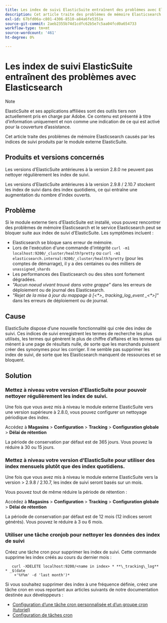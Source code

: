 ```yaml
---
title: Les index de suivi ElasticSuite entraînent des problèmes avec Elasticsearch
description: Cet article traite des problèmes de mémoire Elasticsearch causés par les indices de suivi produits par le module externe ElasticSuite.
exl-id: 67bfd06a-c801-4306-8510-a84a6fe5351a
source-git-commit: 2aeb2355b74d1cdfc62b5e7c5aa04fcd0a654733
workflow-type: tm+mt
source-wordcount: '461'
ht-degree: 0%

---
```


# Les index de suivi ElasticSuite entraînent des problèmes avec Elasticsearch

>[!NOTE]
>
>ElasticSuite et ses applications affiliées sont des outils tiers non actuellement pris en charge par Adobe. Ce contenu est présenté à titre d’information uniquement et non comme une indication de ce qui est activé pour la couverture d’assistance.

Cet article traite des problèmes de mémoire Elasticsearch causés par les indices de suivi produits par le module externe ElasticSuite.

## Produits et versions concernés

Les versions d’ElasticSuite antérieures à la version 2.8.0 ne peuvent pas nettoyer régulièrement les index de suivi.

Les versions d’ElasticSuite antérieures à la version 2.9.8 / 2.10.7 stockent les index de suivi dans des index quotidiens, ce qui entraîne une augmentation du nombre d’index ouverts.

## Problème

Si le module externe tiers d’ElasticSuite est installé, vous pouvez rencontrer des problèmes de mémoire Elasticsearch et le service Elasticsearch peut se bloquer suite aux index de suivi d’ElasticSuite. Les symptômes incluent :

* Elasticsearch se bloque sans erreur de mémoire.
* Lors de l&#39;exécution d&#39;une commande d&#39;intégrité `curl -m1 localhost:9200/_cluster/health?pretty` ou `curl -m1 elasticsearch.internal:9200/_cluster/health?pretty` (pour les comptes de démarrage), il y a des centaines ou des milliers de `unassigned_shards`
* Les performances des Elasticsearch ou des sites sont fortement dégradées.
* *&quot;Aucun noeud vivant trouvé dans votre grappe&quot;* dans les erreurs de déploiement ou de journal des Elasticsearch.
* *&quot;Rejet de la mise à jour du mappage à [&lt;\*>_ tracking_log_event _&lt;\*>]&quot;* dans les erreurs de déploiement ou de journal.

## Cause

ElasticSuite dispose d’une nouvelle fonctionnalité qui crée des index de suivi. Ces indices de suivi enregistrent les termes de recherche les plus utilisés, les termes qui génèrent le plus de chiffre d’affaires et les termes qui mènent à une page de résultats nulle, de sorte que les marchands puissent créer des synonymes pour les corriger. Il ne semble pas supprimer les index de suivi, de sorte que les Elasticsearch manquent de ressources et se bloquent.

## Solution

### Mettez à niveau votre version d’ElasticSuite pour pouvoir nettoyer régulièrement les index de suivi.

Une fois que vous avez mis à niveau le module externe ElasticSuite vers une version supérieure à 2.8.0, vous pouvez configurer un nettoyage périodique des index.

Accédez à **Magasins** > **Configuration** > **Tracking** > **Configuration globale** > **Délai de rétention**

La période de conservation par défaut est de 365 jours. Vous pouvez la réduire à 30 ou 15 jours.

### Mettez à niveau votre version d’ElasticSuite pour utiliser des index mensuels plutôt que des index quotidiens.

Une fois que vous avez mis à niveau le module externe ElasticSuite vers la version > 2.9.8 / 2.10.7, les index de suivi seront basés sur un mois.

Vous pouvez tout de même réduire la période de rétention :

Accédez à **Magasins** > **Configuration** > **Tracking** > **Configuration globale** > **Délai de rétention**

La période de conservation par défaut est de 12 mois (12 indices seront générés). Vous pouvez le réduire à 3 ou 6 mois.

### Utiliser une tâche cronjob pour nettoyer les données des index de suivi

Créez une tâche cron pour supprimer les index de suivi. Cette commande supprime les index créés au cours du dernier mois :

```
   curl -XDELETE localhost:9200/<name in index> * **\_tracking\_log** * _$(date
    +'%Y%m' -d 'last month')*
```

Si vous souhaitez supprimer des index à une fréquence définie, créez une tâche cron en vous reportant aux articles suivants de notre documentation destinée aux développeurs :

* [Configuration d’une tâche cron personnalisée et d’un groupe cron (tutoriel)](https://experienceleague.adobe.com/fr/docs/commerce-operations/configuration-guide/crons/custom-cron-tutorial)
* [Configuration de tâches cron](https://experienceleague.adobe.com/fr/docs/commerce-cloud-service/user-guide/configure/app/properties/crons-property)
